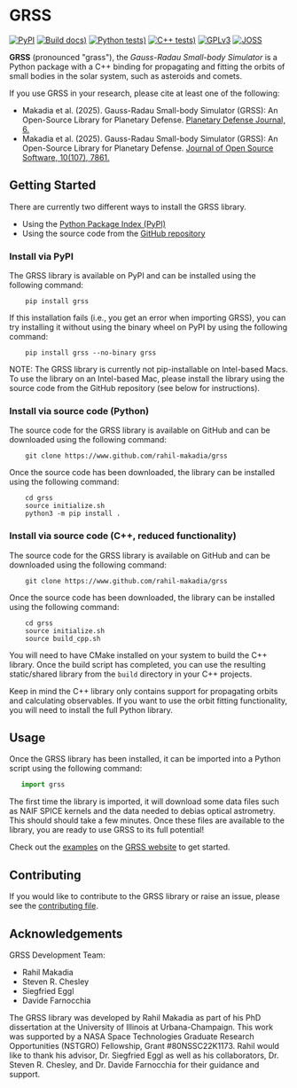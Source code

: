 # GRSS

[![PyPI](https://img.shields.io/pypi/v/grss?color=green)](https://pypi.python.org/pypi/grss/)
[![Build docs)](https://github.com/rahil-makadia/grss/actions/workflows/docs.yml/badge.svg)](https://github.com/rahil-makadia/grss/actions/workflows/docs.yml)
[![Python tests)](https://github.com/rahil-makadia/grss/actions/workflows/python_tests.yml/badge.svg)](https://github.com/rahil-makadia/grss/actions/workflows/python_tests.yml)
[![C++ tests)](https://github.com/rahil-makadia/grss/actions/workflows/cpp_tests.yml/badge.svg)](https://github.com/rahil-makadia/grss/actions/workflows/cpp_tests.yml)
[![GPLv3](https://img.shields.io/badge/license-GPLv3-green.svg?style=flat)](https://github.com/rahil-makadia/grss/blob/main/LICENSE)
[![JOSS](https://joss.theoj.org/papers/10.21105/joss.07861/status.svg)](https://doi.org/10.21105/joss.07861)

**GRSS** (pronounced "grass"), the *Gauss-Radau Small-body Simulator* is a Python package with a C++ binding for propagating and fitting the orbits of small bodies in the solar system, such as asteroids and comets.

If you use GRSS in your research, please cite at least one of the following:

* Makadia et al. (2025). Gauss-Radau Small-body Simulator (GRSS): An Open-Source Library for Planetary Defense. [Planetary Defense Journal, 6.](https://doi.org/10.3847/PSJ/adbc88)
* Makadia et al. (2025). Gauss-Radau Small-body Simulator (GRSS): An Open-Source Library for Planetary Defense. [Journal of Open Source Software, 10(107), 7861.](https://doi.org/10.21105/joss.07861)

## Getting Started

There are currently two different ways to install the GRSS library.

* Using the [Python Package Index (PyPI)](https://pypi.org/project/grss/)
* Using the source code from the [GitHub repository](https://www.github.com/rahil-makadia/grss)

### Install via PyPI

The GRSS library is available on PyPI and can be installed using the following command:

``` console
    pip install grss
```

If this installation fails (i.e., you get an error when importing GRSS), you can try installing it without using the binary wheel on PyPI by using the following command:

``` console
    pip install grss --no-binary grss
```

NOTE: The GRSS library is currently not pip-installable on Intel-based Macs. To use the library on an Intel-based Mac, please install the library using the source code from the GitHub repository (see below for instructions).

### Install via source code (Python)

The source code for the GRSS library is available on GitHub and can be downloaded using the following command:

```console
    git clone https://www.github.com/rahil-makadia/grss
```

Once the source code has been downloaded, the library can be installed using the following command:

```console
    cd grss
    source initialize.sh
    python3 -m pip install .
```

### Install via source code (C++, reduced functionality)

The source code for the GRSS library is available on GitHub and can be downloaded using the following command:

```console
    git clone https://www.github.com/rahil-makadia/grss
```

Once the source code has been downloaded, the library can be installed using the following command:

```console
    cd grss
    source initialize.sh
    source build_cpp.sh
```

You will need to have CMake installed on your system to build the C++ library. Once the build script has completed, you can use the resulting static/shared library from the `build` directory in your C++ projects.

Keep in mind the C++ library only contains support for propagating orbits and calculating observables. If you want to use the orbit fitting functionality, you will need to install the full Python library.

## Usage

Once the GRSS library has been installed, it can be imported into a Python script using the following command:

``` python
   import grss
```

The first time the library is imported, it will download some data files such as NAIF SPICE kernels and the data needed to debias optical astrometry. This should should take a few minutes. Once these files are available to the library, you are ready to use GRSS to its full potential!

Check out the [examples](https://rahil-makadia.github.io/grss/examples.html) on the [GRSS website](https://rahil-makadia.github.io/grss/) to get started.

## Contributing

If you would like to contribute to the GRSS library or raise an issue, please see the [contributing file](https://github.com/rahil-makadia/grss/blob/main/contributing.md).

## Acknowledgements

GRSS Development Team:

* Rahil Makadia
* Steven R. Chesley
* Siegfried Eggl
* Davide Farnocchia

The GRSS library was developed by Rahil Makadia as part of his PhD dissertation at the University of Illinois at Urbana-Champaign. This work was supported by a NASA Space Technologies Graduate Research Opportunities (NSTGRO) Fellowship, Grant #80NSSC22K1173. Rahil would like to thank his advisor, Dr. Siegfried Eggl as well as his collaborators, Dr. Steven R. Chesley, and Dr. Davide Farnocchia for their guidance and support.
